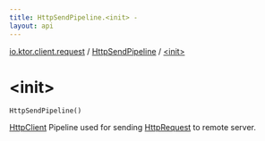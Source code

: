 ```yaml
---
title: HttpSendPipeline.<init> - 
layout: api
---
```


<div class='api-docs-breadcrumbs'><a href="../index.html">io.ktor.client.request</a> / <a href="index.html">HttpSendPipeline</a> / <a href="./-init-.html">&lt;init&gt;</a></div>

# &lt;init&gt;

<div class="signature"><code><span class="identifier">HttpSendPipeline</span><span class="symbol">(</span><span class="symbol">)</span></code></div>

<a href="../../io.ktor.client/-http-client/index.html">HttpClient</a> Pipeline used for sending <a href="../-http-request/index.html">HttpRequest</a> to remote server.

